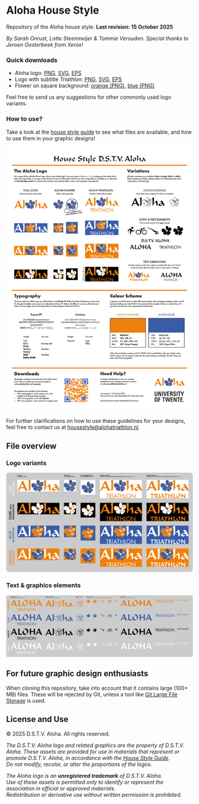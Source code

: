 # Aloha House Style
Repository of the Aloha house style. **Last revision: 15 October 2025**

_By Sarah Onrust, Lotte Steenmeijer & Tommie Verouden. 
Special thanks to Jeroen Oosterbeek from Xerox!_

### Quick downloads
- Aloha logo: [PNG](/0%20Quick%20access/aloha_logo.png), [SVG](/0%20Quick%20access/aloha_logo.svg), [EPS](/0%20Quick%20access/aloha_logo.eps)
- Logo with subtitle _Triathlon_: [PNG](/0%20Quick%20access/aloha_triathlon_logo.png), [SVG](/0%20Quick%20access/aloha_triathlon_logo.svg), [EPS](/0%20Quick%20access/aloha_triathlon_logo.eps)
- Flower on square background: [orange (PNG)](/0%20Quick%20access/flower_in_square_orange.png), [blue (PNG)](/0%20Quick%20access/flower_in_square_blue.png)

Feel free to send us any suggestions for other commonly used logo variants. 

### How to use?
Take a look at the [house style guide](/Aloha%20house%20style%20(read%20me!).pdf) to see what files are available, and how to use them in your graphic designs!

![Aloha house style read me](/Master%20files/Aloha%20house%20style%20(read%20me!).png)

For further clarifications on how to use these
guidelines for your designs, feel free to contact
us at [housestyle@alohatriathlon.nl](mailto:housestyle@alohatriathlon.nl).

## File overview
### Logo variants
![Logo variants](/Master%20files/Artboards%20for%20export/Multicolour_overview.png)

### Text & graphics elements
![Text & graphics elements](/Master%20files/Artboards%20for%20export/Monochromatic_overview.png)


## For future graphic design enthusiasts

When cloning this repository, take into account that it contains large (100+ MB) files. These will be rejected by Git, unless a tool like [Git Large File Storage](https://git-lfs.com/) is used.


## License and Use

© 2025 D.S.T.V. Aloha. All rights reserved.

_The D.S.T.V. Aloha logo and related graphics are the property of D.S.T.V. Aloha.
These assets are provided for use in materials that represent or promote D.S.T.V. Aloha, in accordance with the [House Style Guide](/Aloha%20house%20style%20(read%20me!).pdf).  
Do not modify, recolor, or alter the proportions of the logos._

_The Aloha logo is an **unregistered trademark** of D.S.T.V. Aloha.  
Use of these assets is permitted only to identify or represent the association in official or approved materials.  
Redistribution or derivative use without written permission is prohibited._